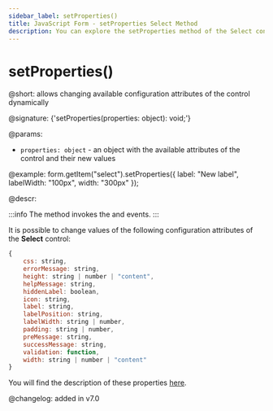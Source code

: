 ```yaml
---
sidebar_label: setProperties()
title: JavaScript Form - setProperties Select Method 
description: You can explore the setProperties method of the Select control of Form in the documentation of the DHTMLX JavaScript UI library. Browse developer guides and API reference, try out code examples and live demos, and download a free 30-day evaluation version of DHTMLX Suite.
---
```


# setProperties()

@short: allows changing available configuration attributes of the control dynamically

@signature: {'setProperties(properties: object): void;'}

@params:
- `properties: object` - an object with the available attributes of the control and their new values

@example:
form.getItem("select").setProperties({
    label: "New label",
    labelWidth: "100px", 
    width: "300px"
});

@descr:

:::info
The method invokes the [](form/api/select/select_afterchangeproperties_event.md) and [](form/api/select/select_beforechangeproperties_event.md) events.
:::

It is possible to change values of the following configuration attributes of the **Select** control:

~~~js
{
    css: string,
    errorMessage: string,
    height: string | number | "content",
    helpMessage: string,
    hiddenLabel: boolean,
    icon: string,
    label: string,
    labelPosition: string,
    labelWidth: string | number,
    padding: string | number,
    preMessage: string,
    successMessage: string,
    validation: function,
    width: string | number | "content"
}
~~~

You will find the description of these properties [here](form/api/select/api_select_properties.md).

@changelog: added in v7.0
